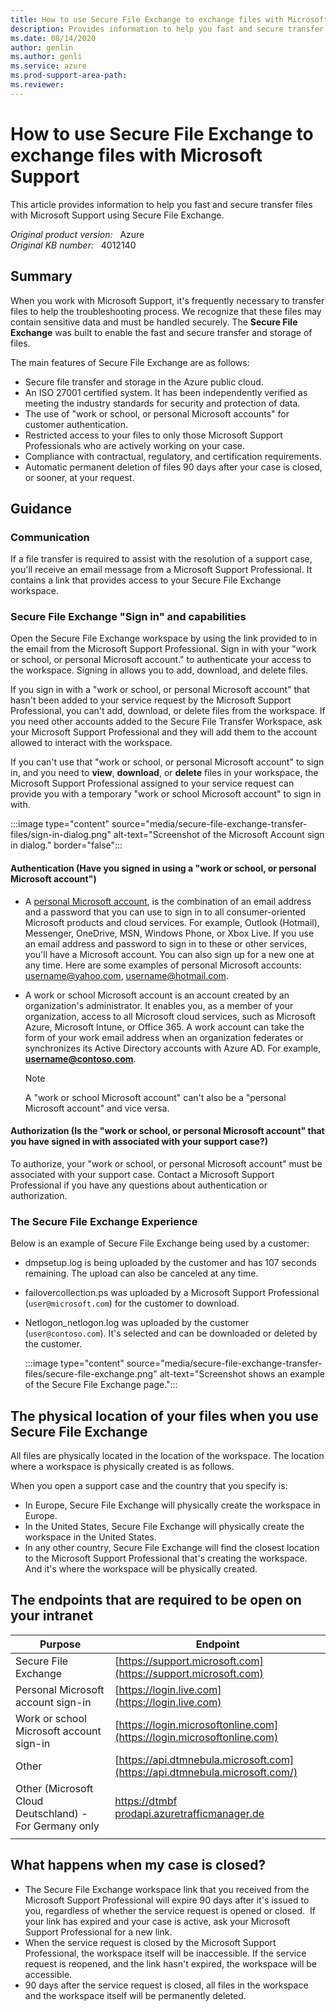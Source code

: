 ```yaml
---
title: How to use Secure File Exchange to exchange files with Microsoft Support
description: Provides information to help you fast and secure transfer files with Microsoft Support using Secure File Exchange.
ms.date: 08/14/2020
author: genlin
ms.author: genli
ms.service: azure
ms.prod-support-area-path: 
ms.reviewer: 
---
```

# How to use Secure File Exchange to exchange files with Microsoft Support

This article provides information to help you fast and secure transfer files with Microsoft Support using Secure File Exchange.

_Original product version:_ &nbsp; Azure  
_Original KB number:_ &nbsp; 4012140

## Summary

When you work with Microsoft Support, it's frequently necessary to transfer files to help the troubleshooting process. We recognize that these files may contain sensitive data and must be handled securely. The **Secure File Exchange** was built to enable the fast and secure transfer and storage of files.

The main features of Secure File Exchange are as follows:

- Secure file transfer and storage in the Azure public cloud.
- An ISO 27001 certified system. It has been independently verified as meeting the industry standards for security and protection of data.
- The use of "work or school, or personal Microsoft accounts" for customer authentication.
- Restricted access to your files to only those Microsoft Support Professionals who are actively working on your case.
- Compliance with contractual, regulatory, and certification requirements.
- Automatic permanent deletion of files 90 days after your case is closed, or sooner, at your request.

## Guidance

### Communication

If a file transfer is required to assist with the resolution of a support case, you'll receive an email message from a Microsoft Support Professional. It contains a link that provides access to your Secure File Exchange workspace.

### Secure File Exchange "Sign in" and capabilities

Open the Secure File Exchange workspace by using the link provided to in the email from the Microsoft Support Professional. Sign in with your "work or school, or personal Microsoft account." to authenticate your access to the workspace. Signing in allows you to add, download, and delete files.

If you sign in with a "work or school, or personal Microsoft account" that hasn't been added to your service request by the Microsoft Support Professional, you can't add, download, or delete files from the workspace. If you need other accounts added to the Secure File Transfer Workspace, ask your Microsoft Support Professional and they will add them to the account allowed to interact with the workspace.

If you can't use that "work or school, or personal Microsoft account" to sign in, and you need to **view**, **download**, or **delete** files in your workspace, the Microsoft Support Professional assigned to your service request can provide you with a temporary "work or school Microsoft account" to sign in with.

:::image type="content" source="media/secure-file-exchange-transfer-files/sign-in-dialog.png" alt-text="Screenshot of the Microsoft Account sign in dialog." border="false":::

#### Authentication (Have you signed in using a "work or school, or personal Microsoft account")

- A [personal Microsoft account](https://account.microsoft.com/account), is the combination of an email address and a password that you can use to sign in to all consumer-oriented Microsoft products and cloud services. For example, Outlook (Hotmail), Messenger, OneDrive, MSN, Windows Phone, or Xbox Live. If you use an email address and password to sign in to these or other services, you'll have a Microsoft account. You can also sign up for a new one at any time. Here are some examples of personal Microsoft accounts: username@yahoo.com, username@hotmail.com.
- A work or school Microsoft account is an account created by an organization's administrator. It enables you, as a member of your organization, access to all Microsoft cloud services, such as Microsoft Azure, Microsoft Intune, or Office 365. A work account can take the form of your work email address when an organization federates or synchronizes its Active Directory accounts with Azure AD. For example, **username@contoso.com**.

    > [!NOTE]
    > A "work or school Microsoft account" can't also be a "personal Microsoft account" and vice versa.

#### Authorization (Is the "work or school, or personal Microsoft account" that you have signed in with associated with your support case?)

To authorize, your "work or school, or personal Microsoft account" must be associated with your support case. Contact a Microsoft Support Professional if you have any questions about authentication or authorization.

### The Secure File Exchange Experience

Below is an example of Secure File Exchange being used by a customer:

- dmpsetup.log is being uploaded by the customer and has 107 seconds remaining. The upload can also be canceled at any time.
- failovercollection.ps was uploaded by a Microsoft Support Professional (`user@microsoft.com`) for the customer to download.
- Netlogon_netlogon.log was uploaded by the customer (`user@contoso.com`). It's selected and can be downloaded or deleted by the customer.  

    :::image type="content" source="media/secure-file-exchange-transfer-files/secure-file-exchange.png" alt-text="Screenshot shows an example of the Secure File Exchange page.":::

## The physical location of your files when you use Secure File Exchange

All files are physically located in the location of the workspace. The location where a workspace is physically created is as follows.

When you open a support case and the country that you specify is:

- In Europe, Secure File Exchange will physically create the workspace in Europe.
- In the United States, Secure File Exchange will physically create the workspace in the United States.
- In any other country, Secure File Exchange will find the closest location to the Microsoft Support Professional that's creating the workspace. And it's where the workspace will be physically created.  

## The endpoints that are required to be open on your intranet

|Purpose|Endpoint|
|---|---|
|Secure File Exchange| [https://support.microsoft.com](https://support.microsoft.com) |
|Personal Microsoft account sign-in| [https://login.live.com](https://login.live.com) |
|Work or school Microsoft account sign-in| [https://login.microsoftonline.com](https://login.microsoftonline.com) |
|Other| [https://api.dtmnebula.microsoft.com](https://api.dtmnebula.microsoft.com/) |
|Other (Microsoft Cloud Deutschland) - For Germany only| [https://dtmbf​prodapi.azuretrafficmanager.de](https://dtmbfprodapi.azuretrafficmanager.de/) |
|||

## What happens when my case is closed?

- The Secure File Exchange workspace link that you received from the Microsoft Support Professional will expire 90 days after it's issued to you, regardless of whether the service request is opened or closed.  If your link has expired and your case is active, ask your Microsoft Support Professional for a new link.
- When the service request is closed by the Microsoft Support Professional, the workspace itself will be inaccessible. If the service request is reopened, and the link hasn't expired, the workspace will be accessible.
- 90 days after the service request is closed, all files in the workspace and the workspace itself will be permanently deleted.

